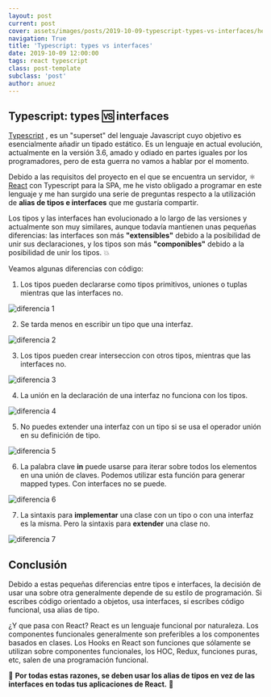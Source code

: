 ```yaml
---
layout: post
current: post
cover: assets/images/posts/2019-10-09-typescript-types-vs-interfaces/header.jpg
navigation: True
title: 'Typescript: types vs interfaces'
date: 2019-10-09 12:00:00
tags: react typescript
class: post-template
subclass: 'post'
author: anuez
---
```

## Typescript: types 🆚 interfaces

[Typescript](http://www.typescriptlang.org/) , es un "superset" del lenguaje Javascript cuyo objetivo es esencialmente añadir un tipado estático. Es un lenguaje en actual evolución, actualmente en la versión 3.6,  amado y odiado en partes iguales por los programadores, pero de esta guerra no vamos a hablar por el momento.

Debido a las requisitos del proyecto en el que se encuentra un servidor, ⚛️ [React](https://es.reactjs.org/) con Typescript para la SPA, me he visto obligado a programar en este lenguaje y me han surgido una serie de preguntas respecto a la utilización de **alias de tipos e interfaces** que me gustaría compartir.

Los tipos y las interfaces han evolucionado a lo largo de las versiones y actualmente son muy similares, aunque todavía mantienen unas pequeñas diferencias: las interfaces son más **__"extensibles"__** debido a la posibilidad de unir sus declaraciones, y los tipos son más __**"componibles"**__ debido a la posibilidad de unir los tipos. 💥

Veamos algunas diferencias con código:

1. Los tipos pueden declararse como tipos primitivos, uniones o tuplas mientras que las interfaces no.

![diferencia 1](/assets/images/posts/2019-10-04-typescript-types-vs-interfaces/diff-1.png)


2.  Se tarda menos en escribir un tipo que una interfaz.

![diferencia 2](/assets/images/posts/2019-10-04-typescript-types-vs-interfaces/diff-2.png)


3. Los tipos pueden crear interseccion con otros tipos, mientras que las interfaces no.

![diferencia 3](/assets/images/posts/2019-10-04-typescript-types-vs-interfaces/diff-3.png)

4. La unión en la declaración de una interfaz no funciona con los tipos.

![diferencia 4](/assets/images/posts/2019-10-04-typescript-types-vs-interfaces/diff-4.gif)

5. No puedes extender una interfaz con un tipo si se usa el operador unión en su definición de tipo.

![diferencia 5](/assets/images/posts/2019-10-04-typescript-types-vs-interfaces/diff-5.gif)

6. La palabra clave **in** puede usarse para iterar sobre todos los elementos en una unión de claves. Podemos utilizar esta función para generar mapped types. Con interfaces no se puede.

![diferencia 6](/assets/images/posts/2019-10-04-typescript-types-vs-interfaces/diff-6.gif)

7. La sintaxis para **implementar** una clase con un tipo o con una interfaz es la misma. Pero la sintaxis para **extender** una clase no.

![diferencia 7](/assets/images/posts/2019-10-04-typescript-types-vs-interfaces/diff-7.png)

## Conclusión

Debido a estas pequeñas diferencias entre tipos e interfaces, la decisión de usar una sobre otra generalmente depende de su estilo de programación. Si escribes código orientado a objetos, usa interfaces, si escribes código funcional, usa alias de tipo.

¿Y que pasa con React? React es un lenguaje funcional por naturaleza. Los componentes funcionales generalmente son preferibles a los componentes basados en clases. Los Hooks en React son funciones que sólamente se utilizan sobre componentes funcionales, los HOC, Redux, funciones puras, etc, salen de una programación funcional.

📢 **Por todas estas razones, se deben usar los alias de tipos en vez de las interfaces en todas tus aplicaciones de React.** 📢
